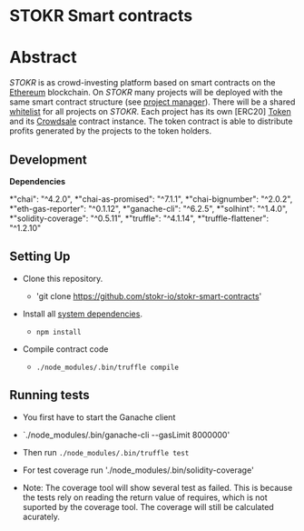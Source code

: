 # STOKR Smart contracts

Abstract
========

*STOKR* is as crowd-investing platform based on smart contracts on the
[Ethereum] blockchain.
On *STOKR* many projects will be deployed with the same smart contract
structure (see [project manager](#manager)).
There will be a shared [whitelist](#whitelist) for all projects on *STOKR*.
Each project has its own [ERC20] [Token](#token) and its
[Crowdsale](#crowdsale) contract instance.
The token contract is able to distribute profits generated by the projects
to the token holders.

[STOKR]: https://stokr.io
[Ethereum]: https://www.ethereum.org

## Development

**Dependencies**

*"chai": "^4.2.0",
*"chai-as-promised": "^7.1.1",
*"chai-bignumber": "^2.0.2",
*"eth-gas-reporter": "^0.1.12",
*"ganache-cli": "^6.2.5",
*"solhint": "^1.4.0",
*"solidity-coverage": "^0.5.11",
*"truffle": "^4.1.14",
*"truffle-flattener": "^1.2.10"

## Setting Up

* Clone this repository.

  * 'git clone https://github.com/stokr-io/stokr-smart-contracts'

* Install all [system dependencies](#development).

  * `npm install`

* Compile contract code

  * `./node_modules/.bin/truffle compile`

## Running tests

  * You first have to start the Ganache client
  *  `./node_modules/.bin/ganache-cli --gasLimit 8000000'

  * Then run `./node_modules/.bin/truffle test`

  * For test coverage run './node_modules/.bin/solidity-coverage'

  * Note: The coverage tool will show several test as failed. This is because the
    tests rely on reading the return value of requires, which is not suported by the coverage tool.
    The coverage will still be calculated acurately.
